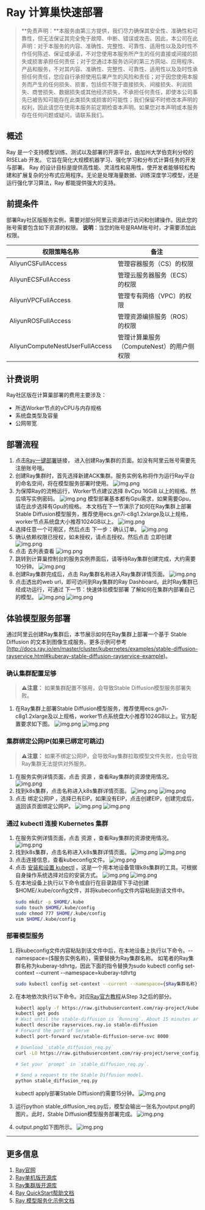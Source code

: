 # Ray 计算巢快速部署


>**免责声明：**本服务由第三方提供，我们尽力确保其安全性、准确性和可靠性，但无法保证其完全免于故障、中断、错误或攻击。因此，本公司在此声明：对于本服务的内容、准确性、完整性、可靠性、适用性以及及时性不作任何陈述、保证或承诺，不对您使用本服务所产生的任何直接或间接的损失或损害承担任何责任；对于您通过本服务访问的第三方网站、应用程序、产品和服务，不对其内容、准确性、完整性、可靠性、适用性以及及时性承担任何责任，您应自行承担使用后果产生的风险和责任；对于因您使用本服务而产生的任何损失、损害，包括但不限于直接损失、间接损失、利润损失、商誉损失、数据损失或其他经济损失，不承担任何责任，即使本公司事先已被告知可能存在此类损失或损害的可能性；我们保留不时修改本声明的权利，因此请您在使用本服务前定期检查本声明。如果您对本声明或本服务存在任何问题或疑问，请联系我们。

## 概述

Ray 是一个支持模型训练、测试以及部署的开源平台，由加州大学伯克利分校的 RISELab 开发。 它旨在简化大规模机器学习、强化学习和分布式计算任务的开发与部署。
Ray 的设计目标是提供高性能、灵活性和易用性，使开发者能够轻松构建和扩展复杂的分布式应用程序。无论是处理海量数据、训练深度学习模型，还是运行强化学习算法，Ray 都能提供强大的支持。

## 前提条件

部署Ray社区版服务实例，需要对部分阿里云资源进行访问和创建操作。因此您的账号需要包含如下资源的权限。
  **说明**：当您的账号是RAM账号时，才需要添加此权限。

| 权限策略名称                          | 备注                     |
|---------------------------------|------------------------|
| AliyunCSFullAccess              | 管理容器服务（CS）的权限           |
| AliyunECSFullAccess             | 管理云服务器服务（ECS）的权限       |
| AliyunVPCFullAccess             | 管理专有网络（VPC）的权限         |
| AliyunROSFullAccess             | 管理资源编排服务（ROS）的权限       |
| AliyunComputeNestUserFullAccess | 管理计算巢服务（ComputeNest）的用户侧权限 |


## 计费说明

Ray社区版在计算巢部署的费用主要涉及：

- 所选Worker节点的vCPU与内存规格
- 系统盘类型及容量
- 公网带宽

## 部署流程
1. 点击[Ray一键部署](https://computenest.console.aliyun.com/service/instance/create/cn-hangzhou?type=user&ServiceName=Ray%E7%A4%BE%E5%8C%BA%E7%89%88)链接，
   进入创建Ray集群的页面。如没有阿里云账号需要先注册账号哦。
2. 创建Ray集群时，首先选择新建ACK集群。服务实例名称将作为运行Ray平台的命名空间，将在模型服务部署时使用。
   ![img.png](img5.png)
3. 为保障Ray的流畅运行，Worker节点建议选择 8vCpu 16GiB 以上的规格。然后填写实例密码。
   ![img.png](img6.png)
   模型部署基本都有Gpu需求，如果需要Gpu，请在此步选择有Gpu的规格。
   本文档在下一节演示了如何在Ray集群上部署Stable Diffusion模型服务，推荐使用ecs.gn7i-c8g1.2xlarge及以上规格，worker节点系统盘大小推荐1024GB以上。
   ![img.png](img22.png)
4. 选择任意一个可用区，然后点击 下一步：确认订单。
   ![img.png](img7.png)
5. 确认依赖权限已授权，如未授权，请点击授权。然后点击 立即创建
   ![img.png](img8.png)
6. 点击 去列表查看
   ![img.png](img9.png)
7. 跳转到计算巢控制台的服务实例界面后，请等待Ray集群创建完成，大约需要10分钟。
   ![img.png](img10.png)
8. 创建Ray集群完成后，点击 Ray集群名称进入Ray集群详情页面。
   ![img.png](img11.png)
9. 点击透出的web url，即可访问到Ray集群的Ray Dashboard。此时Ray集群已经成功运行，可通过 下一节：快速体验模型部署 了解如何在集群内部署自己的模型。
   ![img.png](img12.png)
   ![img.png](img13.png)

## 体验模型服务部署
通过阿里云创建Ray集群后，本节展示如何在Ray集群上部署一个基于 Stable Diffusion 的文本到图像生成服务。更多示例可参考[http://docs.ray.io/en/master/cluster/kubernetes/examples/stable-diffusion-rayservice.html#kuberay-stable-diffusion-rayservice-example)。

### 确认集群配置足够
>**⚠️注意：** 如果集群配置不够用，会导致Stable Diffusion模型服务部署失败。
1. 在Ray集群上部署Stable Diffusion模型服务，推荐使用ecs.gn7i-c8g1.2xlarge及以上规格，worker节点系统盘大小推荐1024GB以上。官方配置要求如下图。
   ![img.png](img22.png)
   ![img.png](img25.png)

### 集群绑定公网IP(如果已绑定可跳过)
>**⚠️注意：** 如果不绑定公网IP，会导致Ray集群拉取模型文件失败，也会导致Ray集群无法提供对外服务。
1. 在服务实例详情页面，点击 资源 ，查看Ray集群的资源使用情况。
   ![img.png](img14.png)
2. 找到k8s集群，点击名称进入k8s集群详情页面。
   ![img.png](img15.png)
   ![img.png](img16.png)
3. 点击 绑定公网IP ，选择已有EIP。如果没有EIP，点击创建EIP，创建完成后，返回该页面绑定公网IP。
   ![img.png](img20.png)
   ![img.png](img21.png)
### 通过 kubectl 连接 Kubernetes 集群
1. 在服务实例详情页面，点击 资源 ，查看Ray集群的资源使用情况。
   ![img.png](img14.png)
2. 找到k8s集群，点击名称进入k8s集群详情页面。
   ![img.png](img15.png)
   ![img.png](img16.png)
3. 点击连接信息，查看kubeconfig文件。
   ![img.png](img17.png)
4. 点击 [安装和设置 kubectl](https://kubernetes.io/docs/tasks/tools/?spm=5176.28197681.0.0.5f425ff66rLatZ) 。这是一个用本地设备管理k8s集群的工具。可根据自身操作系统选择对应的安装方式。
   ![img.png](img18.png)
   ![img.png](img19.png)
5. 在本地设备上执行以下命令或自行在目录路径下手动创建$HOME/.kube/config文件，并将kubeconfig文件内容粘贴到该文件中。
    ```bash
   sudo mkdir -p $HOME/.kube
   sudo touch $HOME/.kube/config
   sudo chmod 777 $HOME/.kube/config
   vim $HOME/.kube/config
### 部署模型服务
1. 将kubeconfig文件内容粘贴到该文件中后，在本地设备上执行以下命令。--namespace={$服务实例名称}，需要替换为Ray集群名称。
   如笔者的Ray集群名称为kuberay-tdhrtg，因此下面的指令替换为sudo kubectl config set-context --current --namespace=kuberay-tdhrtg
   ```bash
   sudo kubectl config set-context --current --namespace={$Ray集群名称}
   
2. 在本地依次执行以下命令。对应[Ray官方教程](https://docs.ray.io/en/master/cluster/kubernetes/examples/stable-diffusion-rayservice.html)从Step 3之后的部分。
   ```bash
   kubectl apply -f https://raw.githubusercontent.com/ray-project/kuberay/master/ray-operator/config/samples/ray-service.stable-diffusion.yaml
   kubectl get pods
   # Wait until the stable-diffusion is `Running`. About 15 minutes are required for this to complete.
   kubectl describe rayservices.ray.io stable-diffusion
   # Forward the port of Serve
   kubectl port-forward svc/stable-diffusion-serve-svc 8000
   
   # Download `stable_diffusion_req.py`
   curl -LO https://raw.githubusercontent.com/ray-project/serve_config_examples/master/stable_diffusion/stable_diffusion_req.py
   
   # Set your `prompt` in `stable_diffusion_req.py`.

   # Send a request to the Stable Diffusion model.
   python stable_diffusion_req.py
   ```
   kubectl apply部署Stable Diffusion约需要15分钟。
   ![img.png](img26.png)
3. 运行python stable_diffusion_req.py后，模型会输出一张名为output.png的图片。此时，Stable Diffusion模型服务部署完成。
   ![img.png](img23.png)
   
4. output.png如下图所示。
   ![img.png](img24.png)

---

## 更多信息
1. [Ray官网](https://www.ray.io/)
2. [Ray单机版开源库](https://github.com/ray-project/ray)
3. [Ray集群版开源库](https://github.com/ray-project/kuberay)
4. [Ray QuickStart帮助文档](https://docs.ray.io/en/latest/ray-overview/getting-started.html)
5. [Ray 模型服务化示例文档](https://docs.ray.io/en/latest/ray-overview/examples.html)